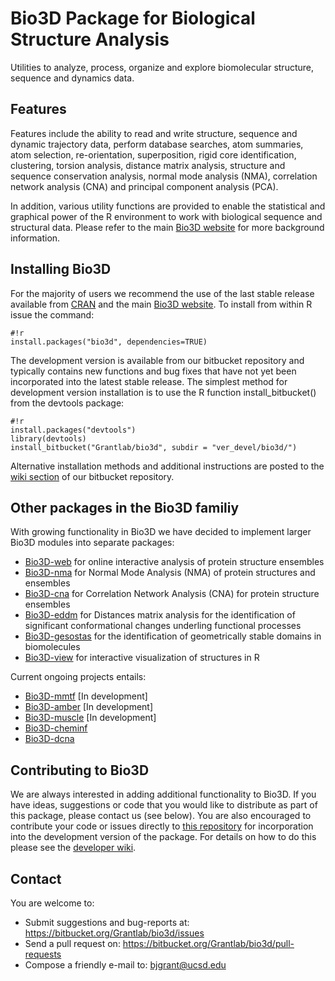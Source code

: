 # Bio3D Package for Biological Structure Analysis #

Utilities to analyze, process, organize and explore biomolecular structure, sequence and dynamics data.


## Features ##

Features include the ability to read and write structure, sequence and dynamic trajectory data, perform database searches, atom summaries, atom selection, re-orientation, superposition, rigid core identification, clustering, torsion analysis, distance matrix analysis, structure and sequence conservation analysis, normal mode analysis (NMA), correlation network analysis (CNA) and principal component analysis (PCA).  

In addition, various utility functions are provided to enable the statistical and graphical power of the R environment to work with biological sequence and structural data.  Please refer to the main [Bio3D website](http://thegrantlab.org/bio3d/) for more background information.


## Installing Bio3D ##

For the majority of users we recommend the use of the last stable release available from [CRAN](http://cran.r-project.org/web/packages/bio3d/) and the main [Bio3D website](http://thegrantlab.org/bio3d/). To install from within R issue the command:

```
#!r
install.packages("bio3d", dependencies=TRUE)
```

The development version is available from our bitbucket repository and typically contains new functions and bug fixes that have not yet been incorporated into the latest stable release. The simplest method for development version installation is to use the R function install_bitbucket() from the devtools package:


```
#!r
install.packages("devtools")
library(devtools)
install_bitbucket("Grantlab/bio3d", subdir = "ver_devel/bio3d/")
```

Alternative installation methods and additional instructions are posted to the [wiki section](https://bitbucket.org/Grantlab/bio3d/wiki/Home) of our bitbucket repository. 


## Other packages in the Bio3D familiy ##

With growing functionality in Bio3D we have decided to implement larger Bio3D modules into separate packages:

* [Bio3D-web](https://bitbucket.org/Grantlab/bio3d-web/) for online interactive analysis of protein structure ensembles
* [Bio3D-nma](https://bitbucket.org/Grantlab/bio3d-nma/) for Normal Mode Analysis (NMA) of protein structures and ensembles
* [Bio3D-cna](https://bitbucket.org/Grantlab/bio3d-cna/) for Correlation Network Analysis (CNA) for protein structure ensembles
* [Bio3D-eddm](https://bitbucket.org/Grantlab/bio3d-eddm/) for Distances matrix analysis for the identification of significant conformational changes underling functional processes
* [Bio3D-gesostas](https://bitbucket.org/Grantlab/bio3d-geostas/) for the identification of geometrically stable domains in biomolecules
* [Bio3D-view](https://bitbucket.org/Grantlab/bio3d-view/) for interactive visualization of structures in R

Current ongoing projects entails:

* [Bio3D-mmtf](https://bitbucket.org/Grantlab/bio3d-mmtf/) [In development]
* [Bio3D-amber](https://bitbucket.org/Grantlab/bio3d-amber/) [In development]
* [Bio3D-muscle](https://bitbucket.org/Grantlab/bio3d-muscle/) [In development]
* [Bio3D-cheminf](https://bitbucket.org/larsss/cheminf/src/master/) 
* [Bio3D-dcna](https://bitbucket.org/xinqyao/dcna)

## Contributing to Bio3D ##

We are always interested in adding additional functionality to Bio3D. If you have ideas, suggestions or code that you would like to distribute as part of this package, please contact us (see below). You are also encouraged to contribute your code or issues directly to [this repository](https://bitbucket.org/Grantlab/bio3d/) for incorporation into the development version of the package. For details on how to do this please see the [developer wiki](https://bitbucket.org/Grantlab/bio3d/wiki/Home).  

  
## Contact ##

You are welcome to:

* Submit suggestions and bug-reports at: https://bitbucket.org/Grantlab/bio3d/issues
* Send a pull request on: https://bitbucket.org/Grantlab/bio3d/pull-requests
* Compose a friendly e-mail to: bjgrant@ucsd.edu
